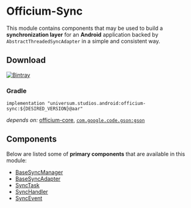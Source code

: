 Officium-Sync
===============

This module contains components that may be used to build a **synchronization layer** for an
**Android** application backed by `AbstractThreadedSyncAdapter` in a simple and consistent way.

## Download ##
[![Bintray](https://api.bintray.com/packages/universum-studios/android/universum.studios.android%3Aofficium/images/download.svg)](https://bintray.com/universum-studios/android/universum.studios.android%3Aofficium/_latestVersion)

### Gradle ###

    implementation "universum.studios.android:officium-sync:${DESIRED_VERSION}@aar"

_depends on:_
[officium-core](https://github.com/universum-studios/android_officium/tree/master/library-core),
[`com.google.code.gson:gson`](https://github.com/google/gson)

## Components ##

Below are listed some of **primary components** that are available in this module:

- [BaseSyncManager](https://github.com/universum-studios/android_officium/blob/master/library-sync/src/main/java/universum/studios/android/officium/sync/BaseSyncManager.java)
- [BaseSyncAdapter](https://github.com/universum-studios/android_officium/blob/master/library-sync/src/main/java/universum/studios/android/officium/sync/BaseSyncAdapter.java)
- [SyncTask](https://github.com/universum-studios/android_officium/blob/master/library-sync/src/main/java/universum/studios/android/officium/sync/SyncTask.java)
- [SyncHandler](https://github.com/universum-studios/android_officium/blob/master/library-sync/src/main/java/universum/studios/android/officium/sync/SyncHandler.java)
- [SyncEvent](https://github.com/universum-studios/android_officium/blob/master/library-sync/src/main/java/universum/studios/android/officium/sync/SyncEvent.java)
